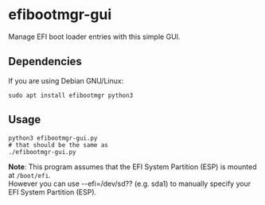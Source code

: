# efibootmgr-gui

Manage EFI boot loader entries with this simple GUI.

## Dependencies

If you are using Debian GNU/Linux:

```
sudo apt install efibootmgr python3
```

## Usage

```
python3 efibootmgr-gui.py
# that should be the same as
./efibootmgr-gui.py
```

**Note**: This program assumes that the EFI System Partition (ESP) is mounted at
`/boot/efi`.  
However you can use --efi=/dev/sd?? (e.g. sda1) to manually specify your
EFI System Partition (ESP).
